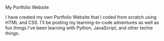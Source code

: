 My Portfolio Website

I have created my own Portfolio Website that I coded from scratch using HTML and CSS. I'll be posting my learning-to-code adventures as well as fun things I've been learning with Python, JavaScript, and other techie things. 
